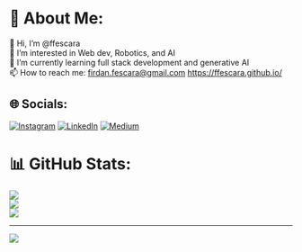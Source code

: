 # 💫 About Me:
👋 Hi, I’m @ffescara<br>👀 I’m interested in Web dev, Robotics, and AI<br>🌱 I’m currently learning full stack development and generative AI<br>📫 How to reach me: firdan.fescara@gmail.com https://ffescara.github.io/


## 🌐 Socials:
[![Instagram](https://img.shields.io/badge/Instagram-%23E4405F.svg?logo=Instagram&logoColor=white)](https://instagram.com/ffescara) [![LinkedIn](https://img.shields.io/badge/LinkedIn-%230077B5.svg?logo=linkedin&logoColor=white)](https://linkedin.com/in/ffescara) [![Medium](https://img.shields.io/badge/Medium-12100E?logo=medium&logoColor=white)](https://medium.com/@ffescara) 


# 📊 GitHub Stats:
![](https://github-readme-stats.vercel.app/api?username=ffescara&theme=radical&hide_border=false&include_all_commits=false&count_private=false)<br/>
![](https://github-readme-streak-stats.herokuapp.com/?user=ffescara&theme=radical&hide_border=false)<br/>
![](https://github-readme-stats.vercel.app/api/top-langs/?username=ffescara&theme=radical&hide_border=false&include_all_commits=false&count_private=false&layout=compact)

---
[![](https://visitcount.itsvg.in/api?id=ffescara&icon=0&color=0)](https://visitcount.itsvg.in)
